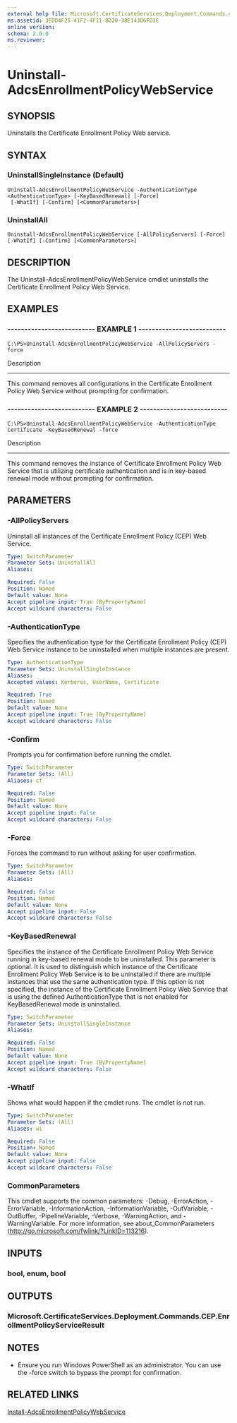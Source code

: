 ```yaml
---
external help file: Microsoft.CertificateServices.Deployment.Commands.dll-Help.xml
ms.assetid: 3EDD4F25-41F2-4F11-BD20-3BE143D6FD3E
online version: 
schema: 2.0.0
ms.reviewer:
---
```


# Uninstall-AdcsEnrollmentPolicyWebService

## SYNOPSIS
Uninstalls the Certificate Enrollment Policy Web service.

## SYNTAX

### UninstallSingleInstance (Default)
```
Uninstall-AdcsEnrollmentPolicyWebService -AuthenticationType <AuthenticationType> [-KeyBasedRenewal] [-Force]
 [-WhatIf] [-Confirm] [<CommonParameters>]
```

### UninstallAll
```
Uninstall-AdcsEnrollmentPolicyWebService [-AllPolicyServers] [-Force] [-WhatIf] [-Confirm] [<CommonParameters>]
```

## DESCRIPTION
The Uninstall-AdcsEnrollmentPolicyWebService cmdlet uninstalls the Certificate Enrollment Policy Web Service.

## EXAMPLES

### -------------------------- EXAMPLE 1 --------------------------
```
C:\PS>Uninstall-AdcsEnrollmentPolicyWebService -AllPolicyServers -force
```

Description

-----------

This command removes all configurations in the Certificate Enrollment Policy Web Service without prompting for confirmation.

### -------------------------- EXAMPLE 2 --------------------------
```
C:\PS>Uninstall-AdcsEnrollmentPolicyWebService -AuthenticationType Certificate -KeyBasedRenewal -force
```

Description

-----------

This command removes the instance of Certificate Enrollment Policy Web Service that is utilizing certificate authentication and is in key-based renewal mode without prompting for confirmation.

## PARAMETERS

### -AllPolicyServers
Uninstall all instances of the Certificate Enrollment Policy (CEP) Web Service.

```yaml
Type: SwitchParameter
Parameter Sets: UninstallAll
Aliases: 

Required: False
Position: Named
Default value: None
Accept pipeline input: True (ByPropertyName)
Accept wildcard characters: False
```

### -AuthenticationType
Specifies the authentication type for the Certificate Enrollment Policy (CEP) Web Service instance to be uninstalled when multiple instances are present.

```yaml
Type: AuthenticationType
Parameter Sets: UninstallSingleInstance
Aliases: 
Accepted values: Kerberos, UserName, Certificate

Required: True
Position: Named
Default value: None
Accept pipeline input: True (ByPropertyName)
Accept wildcard characters: False
```

### -Confirm
Prompts you for confirmation before running the cmdlet.

```yaml
Type: SwitchParameter
Parameter Sets: (All)
Aliases: cf

Required: False
Position: Named
Default value: None
Accept pipeline input: False
Accept wildcard characters: False
```

### -Force
Forces the command to run without asking for user confirmation.

```yaml
Type: SwitchParameter
Parameter Sets: (All)
Aliases: 

Required: False
Position: Named
Default value: None
Accept pipeline input: False
Accept wildcard characters: False
```

### -KeyBasedRenewal
Specifies the instance of the Certificate Enrollment Policy Web Service running in key-based renewal mode to be uninstalled.
This parameter is optional.
It is used to distinguish which instance of the Certificate Enrollment Policy Web Service is to be uninstalled if there are multiple instances that use the same authentication type.
If this option is not specified, the instance of the Certificate Enrollment Policy Web Service that is using the defined AuthenticationType that is not enabled for KeyBasedRenewal mode is uninstalled.

```yaml
Type: SwitchParameter
Parameter Sets: UninstallSingleInstance
Aliases: 

Required: False
Position: Named
Default value: None
Accept pipeline input: True (ByPropertyName)
Accept wildcard characters: False
```

### -WhatIf
Shows what would happen if the cmdlet runs. The cmdlet is not run.

```yaml
Type: SwitchParameter
Parameter Sets: (All)
Aliases: wi

Required: False
Position: Named
Default value: None
Accept pipeline input: False
Accept wildcard characters: False
```

### CommonParameters
This cmdlet supports the common parameters: -Debug, -ErrorAction, -ErrorVariable, -InformationAction, -InformationVariable, -OutVariable, -OutBuffer, -PipelineVariable, -Verbose, -WarningAction, and -WarningVariable. For more information, see about_CommonParameters (http://go.microsoft.com/fwlink/?LinkID=113216).

## INPUTS

### bool, enum, bool

## OUTPUTS

### Microsoft.CertificateServices.Deployment.Commands.CEP.EnrollmentPolicyServiceResult

## NOTES
* Ensure you run Windows PowerShell as an administrator. You can use the -force switch to bypass the prompt for confirmation.

## RELATED LINKS

[Install-AdcsEnrollmentPolicyWebService](./Install-AdcsEnrollmentPolicyWebService.md)


